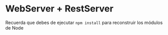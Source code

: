 # WebServer + RestServer

Recuerda que debes de ejecutar ```npm install``` para reconstruir los módulos de Node